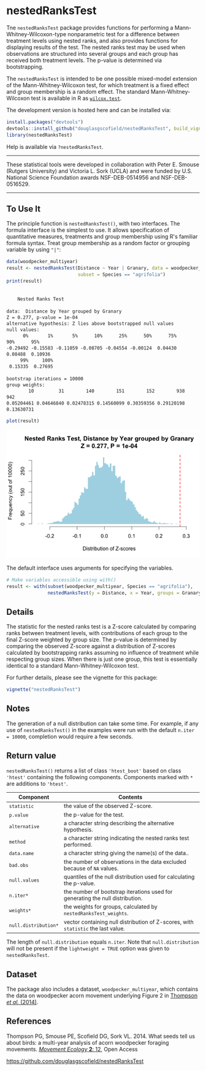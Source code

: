nestedRanksTest
===============

Tne `nestedRanksTest` package provides functions for performing a
Mann-Whitney-Wilcoxon-type nonparametric test for a difference between
treatment levels using nested ranks, and also provides functions for displaying
results of the test.  The nested ranks test may be used when observations are
structured into several groups and each group has received both treatment
levels.  The p-value is determined via bootstrapping.

The `nestedRanksTest` is intended to be one possible mixed-model extension of
the Mann-Whitney-Wilcoxon test, for which treatment is a fixed effect and group
membership is a random effect.  The standard Mann-Whitney-Wilcoxon test is
available in R as [`wilcox.test`][wilcox].

[wilcox]: https://stat.ethz.ch/R-manual/R-patched/library/stats/html/wilcox.test.html

The development version is hosted here and can be installed via:

```R
install.packages("devtools")
devtools::install_github("douglasgscofield/nestedRanksTest", build_vignettes = TRUE)
library(nestedRanksTest)
```

Help is available via `?nestedRanksTest`.

* * *
These statistical tools were developed in collaboration with Peter E.
Smouse (Rutgers University) and Victoria L. Sork (UCLA) and were funded by
U.S. National Science Foundation awards NSF-DEB-0514956 and
NSF-DEB-0516529.
* * *


To Use It
---------

The principle function is `nestedRanksTest()`, with two interfaces.  The
formula interface is the simplest to use. It allows specification of 
quantitative measures, treatments and group membership using R's familiar
formula syntax.  Treat group membership as a random factor or
grouping variable by using `"|"`:

```R
data(woodpecker_multiyear)
result <- nestedRanksTest(Distance ~ Year | Granary, data = woodpecker_multiyear,
                          subset = Species == "agrifolia")
print(result)
```

~~~~

	Nested Ranks Test

data:  Distance by Year grouped by Granary
Z = 0.277, p-value = 1e-04
alternative hypothesis: Z lies above bootstrapped null values
null values:
      0%       1%       5%      10%      25%      50%      75%      90%      95%
-0.29492 -0.15583 -0.11059 -0.08705 -0.04554 -0.00124  0.04430  0.08488  0.10936
     99%     100% 
 0.15335  0.27695 

bootstrap iterations = 10000 
group weights:
        10         31        140        151        152        938        942 
0.05204461 0.04646840 0.02478315 0.14560099 0.30359356 0.29120198 0.13630731 
~~~~

```R
plot(result)
```
![nestedRanksTest plot example](example_plot.png "nestedRanksTest plot example")


The default interface uses arguments for specifying the variables.

```R
# Make variables accessible using with()
result <- with(subset(woodpecker_multiyear, Species == "agrifolia"),
               nestedRanksTest(y = Distance, x = Year, groups = Granary))
```

Details
-------

The statistic for the nested ranks test is a Z-score calculated by comparing
ranks between treatment levels, with contributions of each group to the final
Z-score weighted by group size.  The p-value is determined by comparing the
observed Z-score against a distribution of Z-scores calculated by bootstrapping
ranks assuming no influence of treatment while respecting group sizes. When
there is just one group, this test is essentially identical to a standard
Mann-Whitney-Wilcoxon test.

For further details, please see the vignette for this package:

```R
vignette("nestedRanksTest")
```

Notes
-----

The generation of a null distribution can take some time.  For example,
if any use of `nestedRanksTest()` in the examples were run with the default 
`n.iter = 10000`, completion would require a few seconds.

Return value
------------

`nestedRanksTest()` returns a list of class `'htest_boot'` based on class
`'htest'` containing the following components.  Components marked with `*`
are additions to `'htest'`.


Component |  Contents
----------|----------
`statistic` | the value of the observed Z-score.
`p.value` | the p-value for the test.
`alternative` | a character string describing the alternative hypothesis.
`method` | a character string indicating the nested ranks test performed.
`data.name` | a character string giving the name(s) of the data..
`bad.obs` | the number of observations in the data excluded because of `NA` values.
`null.values` | quantiles of the null distribution used for calculating the p-value.
`n.iter*` | the number of bootstrap iterations used for generating the null distribution.
`weights*` | the weights for groups, calculated by `nestedRanksTest_weights`.
`null.distribution*` | vector containing null distribution of Z-scores, with `statistic` the last value.

The length of `null.distribution` equals `n.iter`.  Note that
`null.distribution` will not be present if the `lightweight = TRUE` option was
given to `nestedRanksTest`.


Dataset
-------

The package also includes a dataset, `woodpecker_multiyear`, which contains the
data on woodpecker acorn movement underlying Figure 2 in [Thompson _et al._
(2014)](#Thompson2014).


References
----------

<a name="Thompson2014">Thompson PG, Smouse PE, Scofield DG, Sork VL</a>.  2014.
What seeds tell us about birds: a multi-year analysis of acorn woodpecker
foraging movements.  [_Movement Ecology_ **2**: 12](http://www.movementecologyjournal.com/content/2/1/12),
Open Access

<https://github.com/douglasgscofield/nestedRanksTest>

